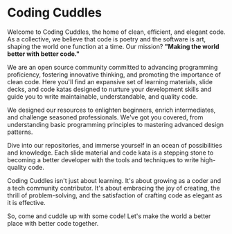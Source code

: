# Coding Cuddles

Welcome to Coding Cuddles, the home of clean, efficient, and elegant code. As a
collective, we believe that code is poetry and the software is art, shaping the
world one function at a time. Our mission? **"Making the world better with
better code."**

We are an open source community committed to advancing programming proficiency,
fostering innovative thinking, and promoting the importance of clean code. Here
you'll find an expansive set of learning materials, slide decks, and code katas
designed to nurture your development skills and guide you to write
maintainable, understandable, and quality code.

We designed our resources to enlighten beginners, enrich intermediates, and
challenge seasoned professionals. We've got you covered, from understanding
basic programming principles to mastering advanced design patterns.

Dive into our repositories, and immerse yourself in an ocean of possibilities
and knowledge. Each slide material and code kata is a stepping stone to
becoming a better developer with the tools and techniques to write high-quality
code.

Coding Cuddles isn't just about learning. It's about growing as a coder and a
tech community contributor. It's about embracing the joy of creating, the
thrill of problem-solving, and the satisfaction of crafting code as elegant as
it is effective.

So, come and cuddle up with some code! Let's make the world a better place with
better code together.
